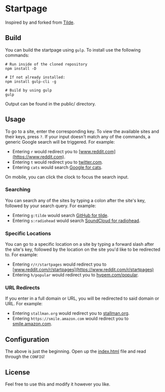 # Startpage

Inspired by and forked from [Tilde](https://www.reddit.com/r/startpages).

## Build

You can build the startpage using `gulp`. To install use the following commands:

```shell
# Run inside of the cloned repository
npm install -D

# If not already installed:
npm install gulp-cli -g

# Build by using gulp
gulp

```

Output can be found in the public/ directory.

## Usage

To go to a site, enter the corresponding key. To view the available sites and their keys, press `?`. If your input doesn't match any of the commands, a generic Google search will be triggered. For example:

* Entering `r` would redirect you to [www.reddit.com](https://www.reddit.com).
* Entering `t` would redirect you to [twitter.com](https://twitter.com).
* Entering `cats` would search [Google for cats](https://encrypted.google.com/search?q=cats).

On mobile, you can click the clock to focus the search input.

### Searching

You can search any of the sites by typing a colon after the site's key, followed by your search query. For example:

* Entering `g:tilde` would search [GitHub for tilde](https://github.com/search?q=tilde).
* Entering `s:radiohead` would search [SoundCloud for radiohead](https://soundcloud.com/search?q=radiohead).

### Specific Locations

You can go to a specific location on a site by typing a forward slash after the site's key, followed by the location on the site you'd like to be redirected to. For example:

* Entering `r/r/startpages` would redirect you to [www.reddit.com/r/startpages](https://www.reddit.com/r/startpages)
* Entering `h/popular` would redirect you to [hypem.com/popular](http://hypem.com/popular).

### URL Redirects

If you enter in a full domain or URL, you will be redirected to said domain or URL. For example:

* Entering `stallman.org` would redirect you to [stallman.org](https://stallman.org/).
* Entering `https://smile.amazon.com` would redirect you to [smile.amazon.com](https://smile.amazon.com/).

## Configuration

The above is just the beginning. Open up the [index.html](index.html) file and read through the `CONFIG`!

## License

Feel free to use this and modify it however you like.
